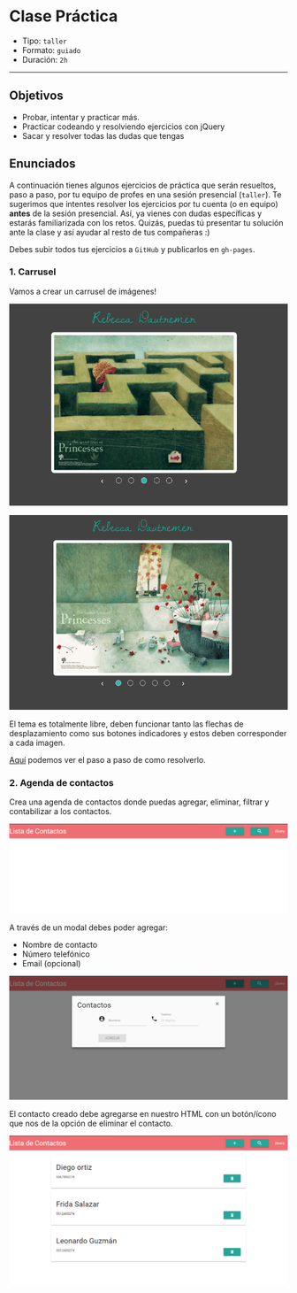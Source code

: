 # Clase Práctica

- Tipo: `taller`
- Formato: `guiado`
- Duración: `2h`

***

## Objetivos

- Probar, intentar y practicar más.
- Practicar codeando y resolviendo ejercicios con jQuery
- Sacar y resolver todas las dudas que tengas

## Enunciados

A continuación tienes algunos ejercicios de práctica que serán resueltos, paso
a paso, por tu equipo de profes en una sesión presencial (`taller`). Te
sugerimos que intentes resolver los ejercicios por tu cuenta (o en equipo)
**antes** de la sesión presencial. Así, ya vienes con dudas específicas y
estarás familiarizada con los retos. Quizás, puedas tú presentar tu solución
ante la clase y así ayudar al resto de tus compañeras :)

Debes subir todos tus ejercicios a `GitHub` y publicarlos en `gh-pages`.

### 1. Carrusel

Vamos a crear un carrusel de imágenes!

![carrusel](https://raw.githubusercontent.com/AnaSalazar/curricula-js/b8605ade7fc7b6b9093f25d37d1bcdf60c6f1888/04-social-network/02-jquery/07-guided-exercises/carrusel.png)

![carrusel-2](https://raw.githubusercontent.com/AnaSalazar/curricula-js/b8605ade7fc7b6b9093f25d37d1bcdf60c6f1888/04-social-network/02-jquery/07-guided-exercises/carrusel-2.png)

El tema es totalmente libre, deben funcionar tanto las flechas de desplazamiento como sus botones indicadores y estos deben corresponder a cada imagen.

[Aquí](https://www.canva.com/design/DACpQdILjaY/Wmj5ueXGm1KML8EaWRI7tw/view?website)
podemos ver el paso a paso de como resolverlo.

### 2. Agenda de contactos

Crea una agenda de contactos donde puedas agregar, eliminar, filtrar y contabilizar a los contactos.

![agenda](https://raw.githubusercontent.com/AnaSalazar/curricula-js/b8605ade7fc7b6b9093f25d37d1bcdf60c6f1888/04-social-network/02-jquery/07-guided-exercises/contactos.png)

A través de un modal debes poder agregar:

  - Nombre de contacto
  - Número telefónico
  - Email (opcional)

![agenda](https://raw.githubusercontent.com/AnaSalazar/curricula-js/b8605ade7fc7b6b9093f25d37d1bcdf60c6f1888/04-social-network/02-jquery/07-guided-exercises/modal-contactos.png)

El contacto creado debe agregarse en nuestro HTML con un botón/ícono que nos de la opción de eliminar el contacto.

![agenda](https://raw.githubusercontent.com/AnaSalazar/curricula-js/b8605ade7fc7b6b9093f25d37d1bcdf60c6f1888/04-social-network/02-jquery/07-guided-exercises/contactos-borrar.png)
